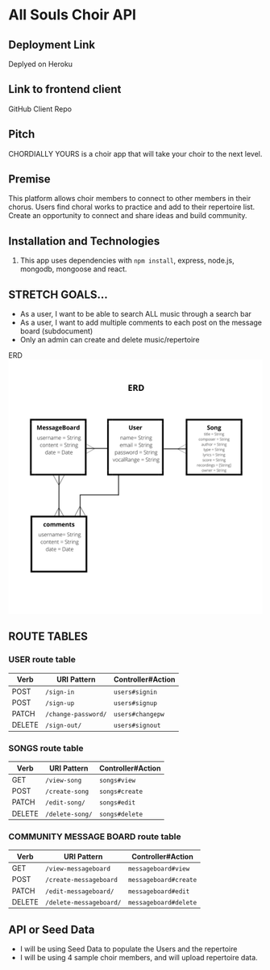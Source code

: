 # All Souls Choir API

## Deployment Link
Deplyed on Heroku 

## Link to frontend client
GitHub Client Repo 

## Pitch
CHORDIALLY YOURS is a choir app that will take your choir to the next level. 

## Premise
This platform allows choir members to connect to other members in their chorus. Users find choral works to practice and add to their repertoire list. Create an opportunity to connect and share ideas and build community.

## Installation and Technologies
1. This app uses dependencies with `npm install`, express, node.js, mongodb, mongoose and react.

## STRETCH GOALS…
* As a user, I want to be able to search ALL music through a search bar
* As a user, I want to add multiple comments to each post on the message board (subdocument)
* Only an admin can create and delete music/repertoire


ERD
<img src="./assets/ERD/erd.png" width="600px" alt="ERD" />

## ROUTE TABLES 

### USER route table

| Verb   | URI Pattern            | Controller#Action |
|--------|------------------------|-------------------|
| POST   | `/sign-in`             | `users#signin`    |
| POST   | `/sign-up`             | `users#signup`    |
| PATCH  | `/change-password/`    | `users#changepw`  |
| DELETE | `/sign-out/`           | `users#signout`   |

### SONGS route table

| Verb   | URI Pattern            | Controller#Action |
|--------|------------------------|-------------------|
| GET    | `/view-song`        | `songs#view`   |
| POST   | `/create-song`      | `songs#create`    |
| PATCH  | `/edit-song/`       | `songs#edit`  |
| DELETE | `/delete-song/`     | `songs#delete`   |

### COMMUNITY MESSAGE BOARD route table

| Verb   | URI Pattern            | Controller#Action |
|--------|------------------------|-------------------|
| GET    | `/view-messageboard`        | `messageboard#view`   |
| POST   | `/create-messageboard`      | `messageboard#create`    |
| PATCH  | `/edit-messageboard/`       | `messageboard#edit`  |
| DELETE | `/delete-messageboard/`     | `messageboard#delete`   |

## API or Seed Data
* I will be using Seed Data to populate the Users and the repertoire
* I will be using 4 sample choir members, and will upload repertoire data.